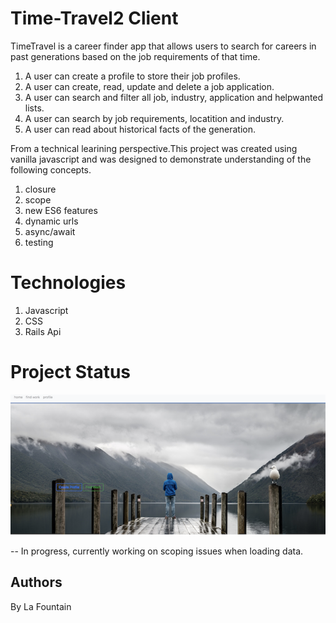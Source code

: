 # Time-Travel2 Client

TimeTravel is a career finder app that allows users to search for careers in past generations based on the job requirements of that time.

1. A user can create a profile to store their job profiles.
2. A user can create, read, update and delete a job application.
3. A user can search and filter all job, industry, application and helpwanted lists.
4. A user can search by job requirements, locatition and industry.
5. A user can read about historical facts of the generation.

From a technical learining perspective.This project was created using vanilla javascript and was designed to demonstrate understanding of the following concepts.

1. closure
2. scope
3. new ES6 features
4. dynamic urls
5. async/await
6. testing

# Technologies

1. Javascript
2. CSS
3. Rails Api

# Project Status

![Time Travel](Time_Travel.png)

-- In progress, currently working on scoping issues when loading data.

## Authors

By La Fountain
